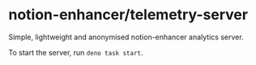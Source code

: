 # notion-enhancer/telemetry-server

Simple, lightweight and anonymised notion-enhancer analytics server.

To start the server, run `deno task start`.
